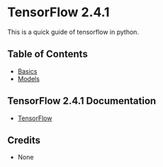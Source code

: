 # TensorFlow 2.4.1

This is a quick guide of tensorflow in python.

## Table of Contents

- [Basics]()
- [Models]()

## TensorFlow 2.4.1 Documentation

- [TensorFlow](https://www.tensorflow.org/api_docs/)

## Credits

- None
